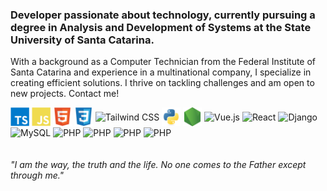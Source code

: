 
<h3>Developer passionate about technology, currently pursuing a degree in Analysis and Development of Systems at the State University of Santa Catarina.</h3>

With a background as a Computer Technician from the Federal Institute of Santa Catarina and experience in a multinational company, I specialize in creating efficient solutions. I thrive on tackling challenges and am open to new projects. Contact me!

<div style="display: inline_block">
  <img align="center" alt="Rafa-Js" height="30" width="30" src="https://raw.githubusercontent.com/devicons/devicon/master/icons/typescript/typescript-plain.svg">
  <img align="center" alt="Rafa-Js" height="30" width="30" src="https://raw.githubusercontent.com/devicons/devicon/master/icons/javascript/javascript-plain.svg">
  <img align="center" alt="bru-HTML" height="30" width="30" src="https://raw.githubusercontent.com/devicons/devicon/master/icons/html5/html5-original.svg">
  <img align="center" alt="bru-CSS" height="30" width="30" src="https://raw.githubusercontent.com/devicons/devicon/master/icons/css3/css3-original.svg">
  <img align="center" alt="Tailwind CSS" height="30" width="30" src="https://cdn.jsdelivr.net/gh/devicons/devicon@latest/icons/tailwindcss/tailwindcss-original.svg">
  <img align="center" alt="bru-Python" height="30" width="30" src="https://raw.githubusercontent.com/devicons/devicon/master/icons/python/python-original.svg">
  <img align="center" alt="node" height="30" width="30" src="https://raw.githubusercontent.com/devicons/devicon/master/icons/nodejs/nodejs-original.svg">
  <img align="center" alt="Vue.js" height="30" width="40" src="https://icongr.am/devicon/vuejs-original.svg?size=128&color=currentColor" />
  <img align="center" alt="React" height="30" width="40" src="https://icongr.am/devicon/react-original.svg?size=128&color=currentColor" />
  <img align="center" alt="Django" height="30" width="40" src="https://icongr.am/devicon/django-original.svg?size=128&color=currentColor" />
  <img align="center" alt="MySQL" height="30" width="40" src="https://icongr.am/devicon/mysql-original.svg?size=128&color=currentColor" />
  <img align="center" alt="PHP" height="30" width="40" src="https://icongr.am/devicon/oracle-original.svg?size=128&color=currentColor" />
  <img align="center" alt="PHP" height="30" width="40" src="https://icongr.am/devicon/postgresql-original.svg?size=128&color=currentColor" />
  <img align="center" alt="PHP" height="30" width="40" src="https://icongr.am/devicon/php-original.svg?size=128&color=currentColor" />
  <img align="center" alt="PHP" height="30" width="40" src="https://icongr.am/devicon/c-original.svg?size=128&color=currentColor" />
</div>

<br />
<br />
<i>"I am the way, the truth and the life. No one comes to the Father except through me."</i>
